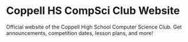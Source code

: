 # Coppell HS CompSci Club Website
Official website of the Coppell High School Computer Science Club. Get announcements, competition dates, lesson plans, and more!

